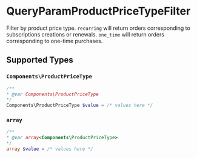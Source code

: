 # QueryParamProductPriceTypeFilter

Filter by product price type. `recurring` will return orders corresponding to subscriptions creations or renewals. `one_time` will return orders corresponding to one-time purchases.


## Supported Types

### `Components\ProductPriceType`

```php
/**
* @var Components\ProductPriceType
*/
Components\ProductPriceType $value = /* values here */
```

### `array`

```php
/**
* @var array<Components\ProductPriceType>
*/
array $value = /* values here */
```

